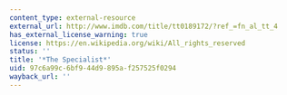 ```yaml
---
content_type: external-resource
external_url: http://www.imdb.com/title/tt0189172/?ref_=fn_al_tt_4
has_external_license_warning: true
license: https://en.wikipedia.org/wiki/All_rights_reserved
status: ''
title: '*The Specialist*'
uid: 97c6a99c-6bf9-44d9-895a-f257525f0294
wayback_url: ''
---
```

